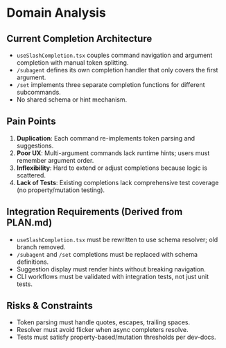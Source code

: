 # Domain Analysis

<!-- @plan:PLAN-20251013-AUTOCOMPLETE.P01 @requirement:REQ-001 @requirement:REQ-002 @requirement:REQ-003 @requirement:REQ-004 @requirement:REQ-006 -->

## Current Completion Architecture
- `useSlashCompletion.tsx` couples command navigation and argument completion with manual token splitting.
- `/subagent` defines its own completion handler that only covers the first argument.
- `/set` implements three separate completion functions for different subcommands.
- No shared schema or hint mechanism.

## Pain Points
1. **Duplication**: Each command re-implements token parsing and suggestions.
2. **Poor UX**: Multi-argument commands lack runtime hints; users must remember argument order.
3. **Inflexibility**: Hard to extend or adjust completions because logic is scattered.
4. **Lack of Tests**: Existing completions lack comprehensive test coverage (no property/mutation testing).

## Integration Requirements (Derived from PLAN.md)
- `useSlashCompletion.tsx` must be rewritten to use schema resolver; old branch removed.
- `/subagent` and `/set` completions must be replaced with schema definitions.
- Suggestion display must render hints without breaking navigation.
- CLI workflows must be validated with integration tests, not just unit tests.

## Risks & Constraints
- Token parsing must handle quotes, escapes, trailing spaces.
- Resolver must avoid flicker when async completers resolve.
- Tests must satisfy property-based/mutation thresholds per dev-docs.
